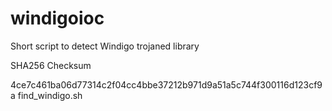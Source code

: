 # windigoioc
Short script to detect Windigo trojaned library

SHA256 Checksum

4ce7c461ba06d77314c2f04cc4bbe37212b971d9a51a5c744f300116d123cf9a  find_windigo.sh
